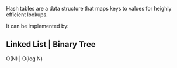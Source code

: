 Hash tables are a data structure that maps keys to values for heighly efficient lookups.

It can be implemented by:

Linked List | Binary Tree
--------------------------
O(N) | O(log N)
